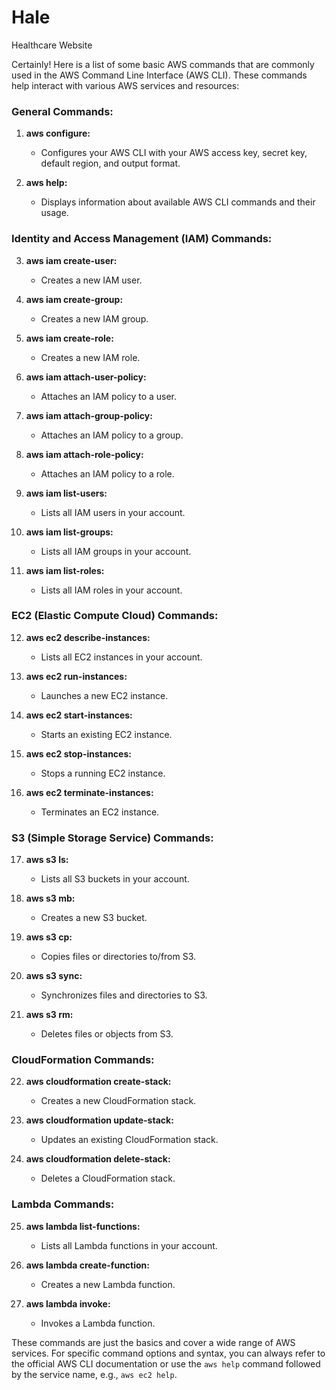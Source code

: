# Hale
Healthcare Website 


Certainly! Here is a list of some basic AWS commands that are commonly used in the AWS Command Line Interface (AWS CLI). These commands help interact with various AWS services and resources:

### General Commands:

1. **aws configure:**
   - Configures your AWS CLI with your AWS access key, secret key, default region, and output format.

2. **aws help:**
   - Displays information about available AWS CLI commands and their usage.

### Identity and Access Management (IAM) Commands:

3. **aws iam create-user:**
   - Creates a new IAM user.

4. **aws iam create-group:**
   - Creates a new IAM group.

5. **aws iam create-role:**
   - Creates a new IAM role.

6. **aws iam attach-user-policy:**
   - Attaches an IAM policy to a user.

7. **aws iam attach-group-policy:**
   - Attaches an IAM policy to a group.

8. **aws iam attach-role-policy:**
   - Attaches an IAM policy to a role.

9. **aws iam list-users:**
   - Lists all IAM users in your account.

10. **aws iam list-groups:**
    - Lists all IAM groups in your account.

11. **aws iam list-roles:**
    - Lists all IAM roles in your account.

### EC2 (Elastic Compute Cloud) Commands:

12. **aws ec2 describe-instances:**
    - Lists all EC2 instances in your account.

13. **aws ec2 run-instances:**
    - Launches a new EC2 instance.

14. **aws ec2 start-instances:**
    - Starts an existing EC2 instance.

15. **aws ec2 stop-instances:**
    - Stops a running EC2 instance.

16. **aws ec2 terminate-instances:**
    - Terminates an EC2 instance.

### S3 (Simple Storage Service) Commands:

17. **aws s3 ls:**
    - Lists all S3 buckets in your account.

18. **aws s3 mb:**
    - Creates a new S3 bucket.

19. **aws s3 cp:**
    - Copies files or directories to/from S3.

20. **aws s3 sync:**
    - Synchronizes files and directories to S3.

21. **aws s3 rm:**
    - Deletes files or objects from S3.

### CloudFormation Commands:

22. **aws cloudformation create-stack:**
    - Creates a new CloudFormation stack.

23. **aws cloudformation update-stack:**
    - Updates an existing CloudFormation stack.

24. **aws cloudformation delete-stack:**
    - Deletes a CloudFormation stack.

### Lambda Commands:

25. **aws lambda list-functions:**
    - Lists all Lambda functions in your account.

26. **aws lambda create-function:**
    - Creates a new Lambda function.

27. **aws lambda invoke:**
    - Invokes a Lambda function.

These commands are just the basics and cover a wide range of AWS services. For specific command options and syntax, you can always refer to the official AWS CLI documentation or use the `aws help` command followed by the service name, e.g., `aws ec2 help`.
